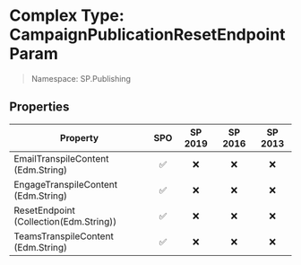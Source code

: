 # Complex Type: CampaignPublicationResetEndpointParam

> Namespace: SP.Publishing

## Properties

Property | SPO | SP 2019 | SP 2016 | SP 2013
----------|:---:|:-------:|:-------:|:-------:
EmailTranspileContent (Edm.String) | ✅ | ❌ | ❌ | ❌
EngageTranspileContent (Edm.String) | ✅ | ❌ | ❌ | ❌
ResetEndpoint (Collection(Edm.String)) | ✅ | ❌ | ❌ | ❌
TeamsTranspileContent (Edm.String) | ✅ | ❌ | ❌ | ❌
